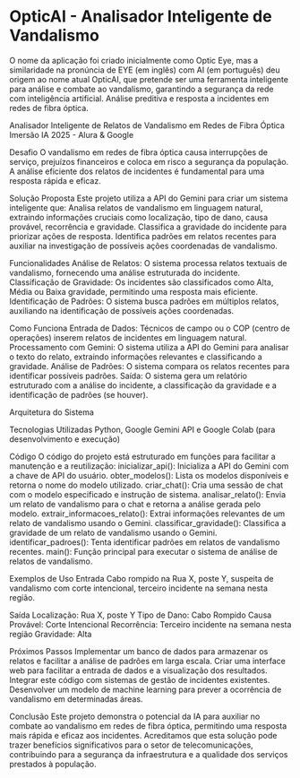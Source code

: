 # OpticAI - Analisador Inteligente de Vandalismo
O nome da aplicação foi criado inicialmente como Optic Eye, mas a similaridade na pronúncia de EYE (em inglês) com AI (em português) deu origem ao nome atual OpticAI, que pretende ser uma ferramenta inteligente para análise e combate ao vandalismo, garantindo a segurança da rede com inteligência artificial. Análise preditiva e resposta a incidentes em redes de fibra óptica.

Analisador Inteligente de Relatos de Vandalismo em Redes de Fibra Óptica
Imersão IA 2025 - Alura & Google

Desafio
O vandalismo em redes de fibra óptica causa interrupções de serviço, prejuízos financeiros e coloca em risco a segurança da população. A análise eficiente dos relatos de incidentes é fundamental para uma resposta rápida e eficaz.

Solução Proposta
Este projeto utiliza a API do Gemini para criar um sistema inteligente que:
Analisa relatos de vandalismo em linguagem natural, extraindo informações cruciais como localização, tipo de dano, causa provável, recorrência e gravidade.
Classifica a gravidade do incidente para priorizar ações de resposta.
Identifica padrões em relatos recentes para auxiliar na investigação de possíveis ações coordenadas de vandalismo.

Funcionalidades
Análise de Relatos: O sistema processa relatos textuais de vandalismo, fornecendo uma análise estruturada do incidente.
Classificação de Gravidade: Os incidentes são classificados como Alta, Média ou Baixa gravidade, permitindo uma resposta mais eficiente.
Identificação de Padrões: O sistema busca padrões em múltiplos relatos, auxiliando na identificação de possíveis ações coordenadas.

Como Funciona
Entrada de Dados: Técnicos de campo ou o COP (centro de operações) inserem relatos de incidentes em linguagem natural.
Processamento com Gemini: O sistema utiliza a API do Gemini para analisar o texto do relato, extraindo informações relevantes e classificando a gravidade.
Análise de Padrões: O sistema compara os relatos recentes para identificar possíveis padrões.
Saída: O sistema gera um relatório estruturado com a análise do incidente, a classificação da gravidade e a identificação de padrões (se houver).


Arquitetura do Sistema

Tecnologias Utilizadas
Python, Google Gemini API e Google Colab (para desenvolvimento e execução)

Código
O código do projeto está estruturado em funções para facilitar a manutenção e a reutilização:
inicializar_api(): Inicializa a API do Gemini com a chave de API do usuário.
obter_modelos(): Lista os modelos disponíveis e retorna o nome do modelo utilizado.
criar_chat(): Cria uma sessão de chat com o modelo especificado e instrução de sistema.
analisar_relato(): Envia um relato de vandalismo para o chat e retorna a análise gerada pelo modelo.
extrair_informacoes_relato(): Extrai informações relevantes de um relato de vandalismo usando o Gemini.
classificar_gravidade(): Classifica a gravidade de um relato de vandalismo usando o Gemini.
identificar_padroes(): Tenta identificar padrões em relatos de vandalismo recentes.
main(): Função principal para executar o sistema de análise de relatos de vandalismo.

Exemplos de Uso
Entrada
Cabo rompido na Rua X, poste Y, suspeita de vandalismo com corte intencional, terceiro incidente na semana nesta região.

Saída
Localização: Rua X, poste Y
Tipo de Dano: Cabo Rompido
Causa Provável: Corte Intencional
Recorrência: Terceiro incidente na semana nesta região
Gravidade: Alta

Próximos Passos
Implementar um banco de dados para armazenar os relatos e facilitar a análise de padrões em larga escala.
Criar uma interface web para facilitar a entrada de dados e a visualização dos resultados.
Integrar este código com sistemas de gestão de incidentes existentes.
Desenvolver um modelo de machine learning para prever a ocorrência de vandalismo em determinadas áreas.

Conclusão
Este projeto demonstra o potencial da IA para auxiliar no combate ao vandalismo em redes de fibra óptica, permitindo uma resposta mais rápida e eficaz aos incidentes. Acreditamos que esta solução pode trazer benefícios significativos para o setor de telecomunicações, contribuindo para a segurança da infraestrutura e a qualidade dos serviços prestados à população.
